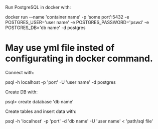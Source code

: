 Run PostgreSQL in docker with:

  docker run --name 'container name' -p 'some port':5432 -e POSTGRES_USER='user name' -e POSTGRES_PASSWORD='pswd' -e POSTGRES_DB='db name' -d postgres
  # May use yml file insted of configurating in docker command.
 
 Connect with:
 
  psql -h localhost -p 'port' -U 'user name' -d postgres
  
Create DB with:

  psql> create database 'db name'

Create tables and insert data with:

  psql -h 'localhost' -p 'port' -d 'db name' -U 'user name' < 'path/sql file'
